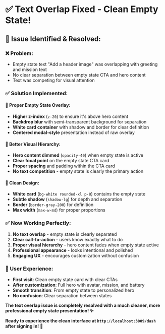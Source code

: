 # ✅ Text Overlap Fixed - Clean Empty State!

## 🔧 **Issue Identified & Resolved:**

### **❌ Problem:**
- Empty state text "Add a header image" was overlapping with greeting and mission text
- No clear separation between empty state CTA and hero content
- Text was competing for visual attention

### **✅ Solution Implemented:**

#### **🎯 Proper Empty State Overlay:**
- **Higher z-index** (`z-20`) to ensure it's above hero content
- **Backdrop blur** with semi-transparent background for separation
- **White card container** with shadow and border for clear definition
- **Centered modal-style** presentation instead of raw overlay

#### **📐 Better Visual Hierarchy:**
- **Hero content dimmed** (`opacity-40`) when empty state is active
- **Clear focal point** on the empty state CTA card
- **Proper spacing** and padding within the CTA card
- **No text competition** - empty state is clearly the primary action

#### **🎨 Clean Design:**
- **White card** (`bg-white rounded-xl p-8`) contains the empty state
- **Subtle shadow** (`shadow-lg`) for depth and separation
- **Border** (`border-gray-200`) for definition
- **Max width** (`max-w-md`) for proper proportions

### **✅ Now Working Perfectly:**
1. **No text overlap** - empty state is clearly separated
2. **Clear call-to-action** - users know exactly what to do
3. **Proper visual hierarchy** - hero content fades when empty state active
4. **Professional appearance** - looks intentional and polished
5. **Engaging UX** - encourages customization without confusion

### **🎯 User Experience:**
- **First visit**: Clean empty state card with clear CTAs
- **After customization**: Full hero with avatar, mission, and battery
- **Smooth transition**: From empty state to personalized hero
- **No confusion**: Clear separation between states

**The text overlap issue is completely resolved with a much cleaner, more professional empty state presentation! ✨**

**Ready to experience the clean interface at `http://localhost:3009/dash` after signing in! 🎯**
